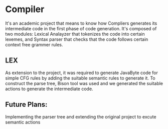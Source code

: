# Compiler

It's an academic project that means to know how Compliers generates its intermediate code in the first phase of code generation.
It's composed of two modules: Lexical Analayzer that tokenizes the code into certain lexemes, and Syntax parser that checks
that the code follows certain context free grammer rules.

## LEX 

As extension to the project, it was required to generate JavaByte code for simple CFG rules by adding the suitable semantic 
rules to generate it. To construct the parse tree, Bison tool was used and we generated the suitable actions to generate the 
intermediate code. 

## Future Plans:

Implementing the parser tree and extending the original project to excute semantic actions




